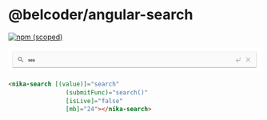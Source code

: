 # @belcoder/angular-search

[![npm (scoped)](https://img.shields.io/npm/v/@belcoder/angular-search.svg)](https://github.com/belcoder/angular-search)

![](preview.png)


```html
<nika-search [(value)]="search"
                (submitFunc)="search()"
                [isLive]="false"
                [mb]="24"></nika-search>
```

